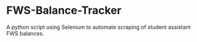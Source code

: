 # FWS-Balance-Tracker
A python script using Selenium to automate scraping of student assistant FWS balances.
